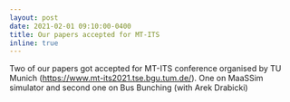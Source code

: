 ```yaml
---
layout: post
date: 2021-02-01 09:10:00-0400
title: Our papers accepted for MT-ITS
inline: true
---
```


Two of our papers got accepted for MT-ITS conference organised by TU Munich (https://www.mt-its2021.tse.bgu.tum.de/). One on MaaSSim simulator and second one on Bus Bunching (with Arek Drabicki)
